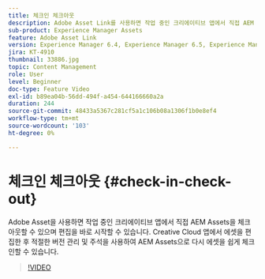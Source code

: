 ```yaml
---
title: 체크인 체크아웃
description: Adobe Asset Link를 사용하면 작업 중인 크리에이티브 앱에서 직접 AEM Assets을 체크아웃할 수 있으며 편집을 바로 시작할 수 있습니다. Creative Cloud 앱에서 에셋을 편집한 후 적절한 버전 관리 및 주석을 사용하여 AEM Assets으로 다시 에셋을 쉽게 체크 인할 수 있습니다.
sub-product: Experience Manager Assets
feature: Adobe Asset Link
version: Experience Manager 6.4, Experience Manager 6.5, Experience Manager as a Cloud Service
jira: KT-4910
thumbnail: 33886.jpg
topic: Content Management
role: User
level: Beginner
doc-type: Feature Video
exl-id: b89ea04b-56dd-494f-a454-644166660a2a
duration: 244
source-git-commit: 48433a5367c281cf5a1c106b08a1306f1b0e8ef4
workflow-type: tm+mt
source-wordcount: '103'
ht-degree: 0%

---
```


# 체크인 체크아웃 {#check-in-check-out}

Adobe Asset을 사용하면 작업 중인 크리에이티브 앱에서 직접 AEM Assets을 체크아웃할 수 있으며 편집을 바로 시작할 수 있습니다. Creative Cloud 앱에서 에셋을 편집한 후 적절한 버전 관리 및 주석을 사용하여 AEM Assets으로 다시 에셋을 쉽게 체크 인할 수 있습니다.

>[!VIDEO](https://video.tv.adobe.com/v/38645?quality=12&learn=on&captions=kor)
